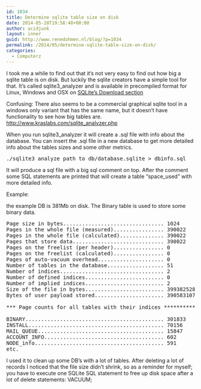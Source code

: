 ```yaml
---
id: 1034
title: Determine sqlite table size on disk
date: 2014-05-28T19:58:48+00:00
author: acidjunk
layout: inner
guid: http://www.renedohmen.nl/blog/?p=1034
permalink: /2014/05/determine-sqlite-table-size-on-disk/
categories:
  - Computerz
---
```

I took me a while to find out that it&#8217;s not very easy to find out how big a sqlite table is on disk. But luckily the sqlite creators have a simple tool for that. It&#8217;s called sqlite3_analyzer and is available in precompiled format for Linux, Windows and OSX on [SQLite&#8217;s Download section](http://www.sqlite.org/download.html)

Confusing: There also seems to be a commercial graphical sqlite tool in a windows only variant that has the same name, but it doesn&#8217;t have functionality to see how big tables are. http://www.kraslabs.com/sqlite_analyzer.php

When you run sqlite3_analyzer it will create a .sql file with info about the database. You can insert the .sql file in a new database to get more detailed info about the tables sizes and some other metrics.

<pre>./sqlite3_analyze path_to_db/database.sqlite > dbinfo.sql
</pre>

It will produce a sql file with a big sql comment on top. After the comment some SQL statements are printed that will create a table &#8220;space_used&#8221; with more detailed info.

Example:
  
the example DB is 381Mb on disk. The Binary table is used to store some binary data.

<pre>Page size in bytes................................ 1024      
Pages in the whole file (measured)................ 390022    
Pages in the whole file (calculated).............. 390022    
Pages that store data............................. 390022     100.0% 
Pages on the freelist (per header)................ 0            0.0% 
Pages on the freelist (calculated)................ 0            0.0% 
Pages of auto-vacuum overhead..................... 0            0.0% 
Number of tables in the database.................. 51        
Number of indices................................. 2         
Number of defined indices......................... 0         
Number of implied indices......................... 2         
Size of the file in bytes......................... 399382528 
Bytes of user payload stored...................... 390583107   97.8% 

*** Page counts for all tables with their indices *****************************

BINARY............................................ 301833      77.4% 
INSTALL........................................... 70156       18.0% 
MAIL_QUEUE........................................ 15847        4.1% 
ACCOUNT_INFO...................................... 602          0.15% 
NODE_info......................................... 591          0.15% 
etc.
</pre>

I used it to clean up some DB&#8217;s with a lot of tables. After deleting a lot of records I noticed that the file size didn&#8217;t shrink, so as a reminder for myself; you have to execute one SQLite SQL statement to free up disk space after a lot of delete statements: VACUUM;